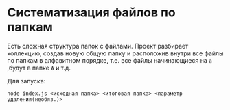 # Систематизация файлов по папкам
Есть сложная структура папок с файлами. Проект разбирает коллекцию, создав новую общую папку и расположив внутри все файлы по папкам в алфавитном порядке, т.е. все файлы начинающиеся на `a` ,будут в папке `A` и т.д.


Для запуска:
```
node index.js <исходная папка> <итоговая папка> <параметр удаления(необяз.)>
```
